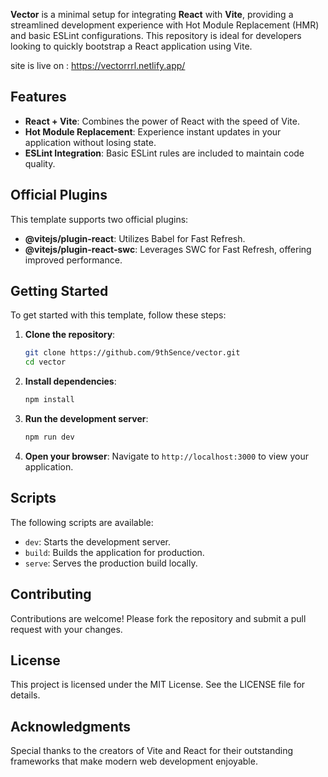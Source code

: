 **Vector** is a minimal setup for integrating **React** with **Vite**, providing a streamlined development experience with Hot Module Replacement (HMR) and basic ESLint configurations. This repository is ideal for developers looking to quickly bootstrap a React application using Vite.

site is live on : https://vectorrrl.netlify.app/

## Features

- **React + Vite**: Combines the power of React with the speed of Vite.
- **Hot Module Replacement**: Experience instant updates in your application without losing state.
- **ESLint Integration**: Basic ESLint rules are included to maintain code quality.
  
## Official Plugins

This template supports two official plugins:

- **@vitejs/plugin-react**: Utilizes Babel for Fast Refresh.
- **@vitejs/plugin-react-swc**: Leverages SWC for Fast Refresh, offering improved performance.

## Getting Started

To get started with this template, follow these steps:

1. **Clone the repository**:
   ```bash
   git clone https://github.com/9thSence/vector.git
   cd vector
   ```

2. **Install dependencies**:
   ```bash
   npm install
   ```

3. **Run the development server**:
   ```bash
   npm run dev
   ```

4. **Open your browser**: Navigate to `http://localhost:3000` to view your application.

## Scripts

The following scripts are available:

- `dev`: Starts the development server.
- `build`: Builds the application for production.
- `serve`: Serves the production build locally.

## Contributing

Contributions are welcome! Please fork the repository and submit a pull request with your changes.

## License

This project is licensed under the MIT License. See the LICENSE file for details.

## Acknowledgments

Special thanks to the creators of Vite and React for their outstanding frameworks that make modern web development enjoyable.

